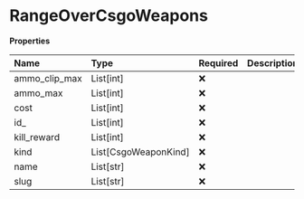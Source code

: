 # RangeOverCsgoWeapons

**Properties**

| Name          | Type                 | Required | Description |
| :------------ | :------------------- | :------- | :---------- |
| ammo_clip_max | List[int]            | ❌       |             |
| ammo_max      | List[int]            | ❌       |             |
| cost          | List[int]            | ❌       |             |
| id\_          | List[int]            | ❌       |             |
| kill_reward   | List[int]            | ❌       |             |
| kind          | List[CsgoWeaponKind] | ❌       |             |
| name          | List[str]            | ❌       |             |
| slug          | List[str]            | ❌       |             |
